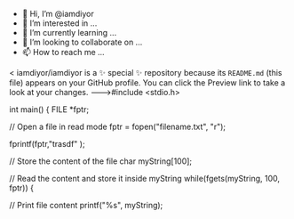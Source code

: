 - 👋 Hi, I’m @iamdiyor
- 👀 I’m interested in ...
- 🌱 I’m currently learning ...
- 💞️ I’m looking to collaborate on ...
- 📫 How to reach me ...

<
iamdiyor/iamdiyor is a ✨ special ✨ repository because its `README.md` (this file) appears on your GitHub profile.
You can click the Preview link to take a look at your changes.
--->#include <stdio.h>

int main() {
  FILE *fptr;

  // Open a file in read mode
   fptr = fopen("filename.txt", "r");

  fprintf(fptr,"trasdf" );
  

  // Store the content of the file
  char myString[100];

  // Read the content and store it inside myString
while(fgets(myString, 100, fptr)) {
  
  
  


  // Print file content
  printf("%s", myString);  
